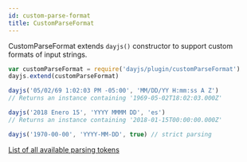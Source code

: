 ```yaml
---
id: custom-parse-format
title: CustomParseFormat
---
```

CustomParseFormat extends `dayjs()` constructor to support custom formats of input strings.

```javascript
var customParseFormat = require('dayjs/plugin/customParseFormat')
dayjs.extend(customParseFormat)

dayjs('05/02/69 1:02:03 PM -05:00', 'MM/DD/YY H:mm:ss A Z')
// Returns an instance containing '1969-05-02T18:02:03.000Z'

dayjs('2018 Enero 15', 'YYYY MMMM DD', 'es')
// Returns an instance containing '2018-01-15T00:00:00.000Z'

dayjs('1970-00-00', 'YYYY-MM-DD', true) // strict parsing
```

[List of all available parsing tokens](../parse/string-format#list-of-all-available-parsing-tokens)
